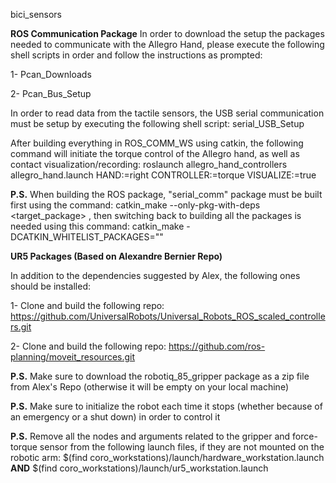 bici_sensors

**ROS Communication Package**
In order to download the setup the packages needed to communicate with the Allegro Hand, please execute the following shell scripts in order and follow the instructions as prompted:

1- Pcan_Downloads

2- Pcan_Bus_Setup

In order to read data from the tactile sensors, the USB serial communication must be setup by executing the following shell script:
serial_USB_Setup

After building everything in ROS_COMM_WS using catkin, the following command will initiate the torque control of the Allegro hand, as well as contact visualization/recording:
roslaunch allegro_hand_controllers allegro_hand.launch HAND:=right CONTROLLER:=torque VISUALIZE:=true

**P.S.** When building the ROS package, "serial_comm" package must be built first using the command: catkin_make --only-pkg-with-deps <target_package> , then switching back to building all the packages is needed using this command: catkin_make -DCATKIN_WHITELIST_PACKAGES=""

**UR5 Packages (Based on Alexandre Bernier Repo)**

In addition to the dependencies suggested by Alex, the following ones should be installed:

1- Clone and build the following repo: https://github.com/UniversalRobots/Universal_Robots_ROS_scaled_controllers.git

2- Clone and build the following repo: https://github.com/ros-planning/moveit_resources.git

**P.S.** Make sure to download the robotiq_85_gripper package as a zip file from Alex's Repo (otherwise it will be empty on your local machine)

**P.S.** Make sure to initialize the robot each time it stops (whether because of an emergency or a shut down) in order to control it

**P.S.** Remove all the nodes and arguments related to the gripper and force-torque sensor from the following launch files, if they are not mounted on the robotic arm: $(find coro_workstations)/launch/hardware_workstation.launch **AND** $(find coro_workstations)/launch/ur5_workstation.launch




